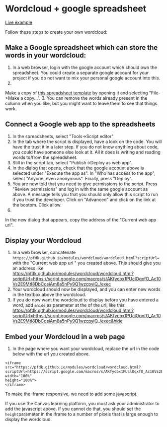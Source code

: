 # Wordcloud + google spreadsheet

[Live example](https://pfdk.github.io/modules/wordcloud/wordcloud.html?scriptUrl=https://script.google.com/macros/s/AKfycbx1PUclOqxfO_Ac10Vs2E9MtI8DbCosiAm8a5nPy9Q1wzcpyiQ_/exec)

Follow these steps to create your own wordcloud:

## Make a Google spreadsheet which can store the words in your wordcloud:

1. In a web browser, login with the google account which should own the spreadsheet. You could create a separate google account for your project if you do not want to mix your personal google account into this.
2.
Make a copy of [this spreadsheet template](https://docs.google.com/spreadsheets/d/1r9KzJnUbArV5OFP2uB-KVUmgDMg0BMtbEU8at_KL6cc/edit#gid=1547094774) by opening it and selecting "File->Make a copy...".
3. You can remove the words already present in the column when you like, but you might want to leave them to see that things work.

## Connect a Google web app to the spreadsheets

1. In the spreadsheets, select "Tools->Script editor"
2. In the tab where the script is displayed, have a look on the code. You will have the trust it in a later step. If you do not know anything about code, you could have someone else look at it. All it does is writing and reading words to/from the spreadsheet.
3. Still in the script tab, select "Publish->Deploy as web app".
4. In the dialog that opens, check that the google account above is selected under "Execute the app as". In "Who has access to the app", select "Anyone, even anonymous". Finally, press "Deploy".
5. You are now told that you need to give permissions to the script. Press "Review permissions" and log in with the same google account as above. A message tells you that you should only allow this script to run if you trust the developer. Click on "Advanced" and click on the link at the bootom. Click allow.
6.
In the new dialog that appears, copy the address of the "Current web app url".

## Display your Wordcloud

1. In a web browser, concatenate  ```https://pfdk.github.io/modules/wordcloud/wordcloud.html?scriptUrl=``` with the "Current web app url " you created above. This should give you an address like
https://pfdk.github.io/modules/wordcloud/wordcloud.html?scriptUrl=https://script.google.com/macros/s/AKfycbx1PUclOqxfO_Ac10Vs2E9MtI8DbCosiAm8a5nPy9Q1wzcpyiQ_/exec
2. Your wordcloud should now be displayed, and you can enter new words in the textbox above the wordcloud.
3. If you do now want the wordcloud to display before you have entered a word, add ```&hide``` as parameter at the of the url, like this: https://pfdk.github.io/modules/wordcloud/wordcloud.html?scriptUrl=https://script.google.com/macros/s/AKfycbx1PUclOqxfO_Ac10Vs2E9MtI8DbCosiAm8a5nPy9Q1wzcpyiQ_/exec&hide

## Embed your Wordcloud in a web page

1. In the page where you want your wordcloud, replace the url in the code below with the url you created above.
```
<iframe
src="https://pfdk.github.io/modules/wordcloud/wordcloud.html?scriptUrl=https://script.google.com/macros/s/AKfycbx1PUclOqxfO_Ac10Vs2E9MtI8DbCosiAm8a5nPy9Q1wzcpyiQ_/exec"  
width="100%"
height="100%">
</iframe>
```

To make the iframe responsive, we need to add some [javascript](https://github.com/PfDK/PfDK.github.io/blob/master/modules/wordcloud/pfdkautoresize.js).

If you use the Canvas learning platform, you must ask your administrator to add the javascript above. If you cannot do that, you should set the ```height```parameter in the iframe to a number of pixels that is large enough to display the wordcloud.
